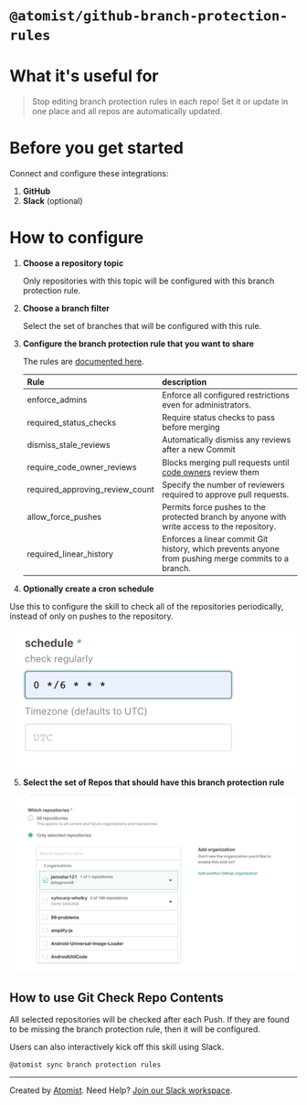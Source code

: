 # `@atomist/github-branch-protection-rules`

<!---atomist-skill-readme:start--->

# What it's useful for

> Stop editing branch protection rules in each repo! Set it or update in one place and all repos are automatically updated.

# Before you get started

Connect and configure these integrations:

1. **GitHub**
2. **Slack** (optional)

# How to configure

1. **Choose a repository topic**

    Only repositories with this topic will be configured with this branch protection rule.

2. **Choose a branch filter**

    Select the set of branches that will be configured with this rule.

3. **Configure the branch protection rule that you want to share**

    The rules are [documented here](https://developer.github.com/v3/repos/branches/#update-branch-protection).

    | Rule                            | description                                                                                                       |
    | :------------------------------ | :---------------------------------------------------------------------------------------------------------------- |
    | enforce_admins                  | Enforce all configured restrictions even for administrators.                                                      |
    | required_status_checks          | Require status checks to pass before merging                                                                      |
    | dismiss_stale_reviews           | Automatically dismiss any reviews after a new Commit                                                              |
    | require_code_owner_reviews      | Blocks merging pull requests until [code owners](https://help.github.com/articles/about-code-owners/) review them |
    | required_approving_review_count | Specify the number of reviewers required to approve pull requests.                                                |
    | allow_force_pushes              | Permits force pushes to the protected branch by anyone with write access to the repository.                       |
    | required_linear_history         | Enforces a linear commit Git history, which prevents anyone from pushing merge commits to a branch.               |

4. **Optionally create a cron schedule**

Use this to configure the skill to check all of the repositories periodically, instead of
only on pushes to the repository.

![schedule](docs/images/schedule.png)

5. **Select the set of Repos that should have this branch protection rule**

![repo-filter](docs/images/repo-filter.png)

## How to use Git Check Repo Contents

All selected repositories will be checked after each Push. If they are found to be missing the branch protection
rule, then it will be configured.

Users can also interactively kick off this skill using Slack.

```
@atomist sync branch protection rules
```

<!---atomist-skill-readme:end--->

---

Created by [Atomist][atomist].
Need Help? [Join our Slack workspace][slack].

[atomist]: https://atomist.com/ "Atomist - How Teams Deliver Software"
[slack]: https://join.atomist.com/ "Atomist Community Slack"
